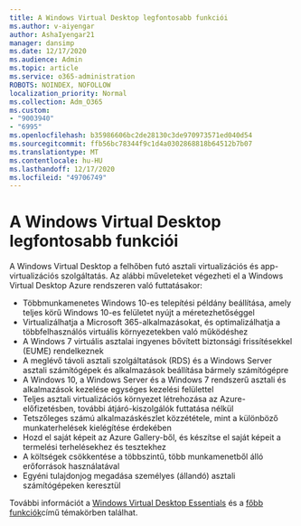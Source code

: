 ```yaml
---
title: A Windows Virtual Desktop legfontosabb funkciói
ms.author: v-aiyengar
author: AshaIyengar21
manager: dansimp
ms.date: 12/17/2020
ms.audience: Admin
ms.topic: article
ms.service: o365-administration
ROBOTS: NOINDEX, NOFOLLOW
localization_priority: Normal
ms.collection: Adm_O365
ms.custom:
- "9003940"
- "6995"
ms.openlocfilehash: b35986606bc2de28130c3de970973571ed040d54
ms.sourcegitcommit: ffb56bc78344f9c1d4a0302868818b64512b7b07
ms.translationtype: MT
ms.contentlocale: hu-HU
ms.lasthandoff: 12/17/2020
ms.locfileid: "49706749"
---
```

# <a name="key-capabilities-of-windows-virtual-desktop"></a>A Windows Virtual Desktop legfontosabb funkciói

A Windows Virtual Desktop a felhőben futó asztali virtualizációs és app-virtualizációs szolgáltatás. Az alábbi műveleteket végezheti el a Windows Virtual Desktop Azure rendszeren való futtatásakor:

- Többmunkamenetes Windows 10-es telepítési példány beállítása, amely teljes körű Windows 10-es felületet nyújt a méretezhetőséggel
- Virtualizálhatja a Microsoft 365-alkalmazásokat, és optimalizálhatja a többfelhasználós virtuális környezetekben való működéshez
- A Windows 7 virtuális asztalai ingyenes bővített biztonsági frissítésekkel (EUME) rendelkeznek
- A meglévő távoli asztali szolgáltatások (RDS) és a Windows Server asztali számítógépek és alkalmazások beállítása bármely számítógépre
- A Windows 10, a Windows Server és a Windows 7 rendszerű asztali és alkalmazások kezelése egységes kezelési felülettel
- Teljes asztali virtualizációs környezet létrehozása az Azure-előfizetésben, további átjáró-kiszolgálók futtatása nélkül
- Tetszőleges számú alkalmazáskészlet közzététele, mint a különböző munkaterhelések kielégítése érdekében
- Hozd el saját képeit az Azure Gallery-ből, és készítse el saját képeit a termelési terhelésekhez és tesztekhez
- A költségek csökkentése a többszintű, több munkamenetből álló erőforrások használatával
- Egyéni tulajdonjog megadása személyes (állandó) asztali számítógépeken keresztül

További információt a [Windows Virtual Desktop Essentials](https://go.microsoft.com/fwlink/?linkid=2127033) és a [főbb funkciók](https://go.microsoft.com/fwlink/?linkid=2127033)című témakörben találhat.

